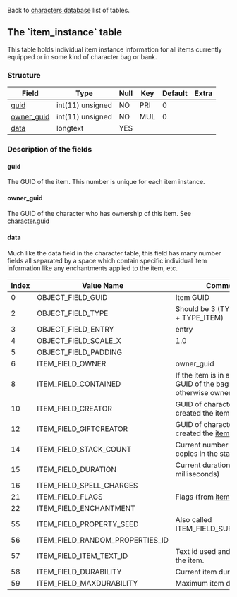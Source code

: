 Back to [characters database](charactersdb_struct) list of tables.

The \`item\_instance\` table
----------------------------

This table holds individual item instance information for all items currently equipped or in some kind of character bag or bank.

### Structure

| **Field**                               | **Type**         | **Null** | **Key** | **Default** | **Extra** |
|-----------------------------------------|------------------|----------|---------|-------------|-----------|
| [guid](Item_instance#guid)              | int(11) unsigned | NO       | PRI     | 0           |           |
| [owner\_guid](Item_instance#owner_guid) | int(11) unsigned | NO       | MUL     | 0           |           |
| [data](Item_instance#data)              | longtext         | YES      |         |             |           |

### Description of the fields

#### guid

The GUID of the item. This number is unique for each item instance.

#### owner\_guid

The GUID of the character who has ownership of this item. See [character.guid](character#guid)

#### data

Much like the data field in the character table, this field has many number fields all separated by a space which contain specific individual item information like any enchantments applied to the item, etc.

| Index | Value Name                      | Comments                                                                        |
| ----- | ------------------------------- | ------------------------------------------------------------------------------- |
| 0     | OBJECT_FIELD_GUID               | Item GUID                                                                       |
| 2     | OBJECT_FIELD_TYPE               | Should be 3 (TYPE_OBJECT + TYPE_ITEM)                                           |
| 3     | OBJECT_FIELD_ENTRY              | entry                                                                           |
| 4     | OBJECT_FIELD_SCALE_X            | 1.0                                                                             |
| 5     | OBJECT_FIELD_PADDING            |                                                                                 |
| 6     | ITEM_FIELD_OWNER                | owner_guid                                                                      |
| 8     | ITEM_FIELD_CONTAINED            | If the item is in a bag, the GUID of the bag item; otherwise owner GUID.        |
| 10    | ITEM_FIELD_CREATOR              | GUID of character who created the item.                                         |
| 12    | ITEM_FIELD_GIFTCREATOR          | GUID of character who created the [item](character_gifts#item_guid)             |
| 14    | ITEM_FIELD_STACK_COUNT          | Current number of item copies in the stack.                                     |
| 15    | ITEM_FIELD_DURATION             | Current duration (in milliseconds)                                              |
| 16    | ITEM_FIELD_SPELL_CHARGES        |                                                                                 |
| 21    | ITEM_FIELD_FLAGS                | Flags (from [item_template](Item_template#flags))                               |
| 22    | ITEM_FIELD_ENCHANTMENT          |                                                                                 |
| 55    | ITEM_FIELD_PROPERTY_SEED        | Also called ITEM_FIELD_SUFFIX_FACTOR                                            |
| 56    | ITEM_FIELD_RANDOM_PROPERTIES_ID |                                                                                 |
| 57    | ITEM_FIELD_ITEM_TEXT_ID         | Text id used and shown by the item.                                             |
| 58    | ITEM_FIELD_DURABILITY           | Current item durability.                                                        |
| 59    | ITEM_FIELD_MAXDURABILITY        | Maximum item durability.                                                        |
